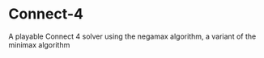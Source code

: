 # Connect-4
A playable Connect 4 solver using the negamax algorithm, a variant of the minimax algorithm
